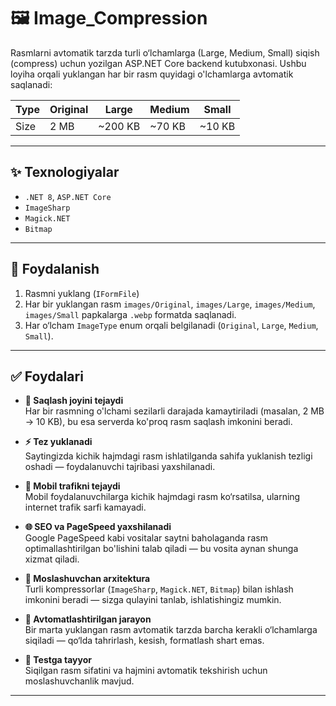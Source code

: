 # 🖼️ Image_Compression

Rasmlarni avtomatik tarzda turli o‘lchamlarga (Large, Medium, Small) siqish (compress) uchun yozilgan ASP.NET Core backend kutubxonasi. Ushbu loyiha orqali yuklangan har bir rasm quyidagi o'lchamlarga avtomatik saqlanadi:

| Type    | Original | Large   | Medium  | Small  |
|---------|----------|---------|---------|--------|
| Size    | 2 MB     | ~200 KB | ~70 KB  | ~10 KB |

---

## ✨ Texnologiyalar

- `.NET 8`, `ASP.NET Core`
- `ImageSharp`
- `Magick.NET`
- `Bitmap`

---

## 🔧 Foydalanish

1. Rasmni yuklang (`IFormFile`)
2. Har bir yuklangan rasm `images/Original`, `images/Large`, `images/Medium`, `images/Small` papkalarga `.webp` formatda saqlanadi.
3. Har o‘lcham `ImageType` enum orqali belgilanadi (`Original`, `Large`, `Medium`, `Small`).

---

## ✅ Foydalari

- **💾 Saqlash joyini tejaydi**  
  Har bir rasmning o'lchami sezilarli darajada kamaytiriladi (masalan, 2 MB → 10 KB), bu esa serverda ko'proq rasm saqlash imkonini beradi.

- **⚡ Tez yuklanadi**  
  Saytingizda kichik hajmdagi rasm ishlatilganda sahifa yuklanish tezligi oshadi — foydalanuvchi tajribasi yaxshilanadi.

- **📱 Mobil trafikni tejaydi**  
  Mobil foydalanuvchilarga kichik hajmdagi rasm ko‘rsatilsa, ularning internet trafik sarfi kamayadi.

- **🌐 SEO va PageSpeed yaxshilanadi**  
  Google PageSpeed kabi vositalar saytni baholaganda rasm optimallashtirilgan bo'lishini talab qiladi — bu vosita aynan shunga xizmat qiladi.

- **🧩 Moslashuvchan arxitektura**  
  Turli kompressorlar (`ImageSharp`, `Magick.NET`, `Bitmap`) bilan ishlash imkonini beradi — sizga qulayini tanlab, ishlatishingiz mumkin.

- **🔄 Avtomatlashtirilgan jarayon**  
  Bir marta yuklangan rasm avtomatik tarzda barcha kerakli o‘lchamlarga siqiladi — qo‘lda tahrirlash, kesish, formatlash shart emas.

- **🧪 Testga tayyor**  
  Siqilgan rasm sifatini va hajmini avtomatik tekshirish uchun moslashuvchanlik mavjud.

---

